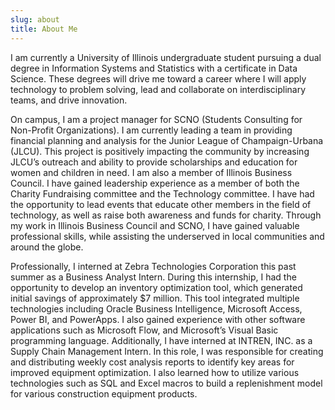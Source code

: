 ```yaml
---
slug: about
title: About Me
---
```


I am currently a University of Illinois undergraduate student pursuing a dual degree in Information Systems and Statistics with a certificate in Data Science. These degrees will drive me toward a career where I will apply technology to problem solving, lead and collaborate on interdisciplinary teams, and drive innovation.

On campus, I am a project manager for SCNO (Students Consulting for Non-Profit Organizations). I am currently leading a team in providing financial planning and analysis for the Junior League of Champaign-Urbana (JLCU). This project is positively impacting the community by increasing JLCU’s outreach and ability to provide scholarships and education for women and children in need. I am also a member of Illinois Business Council. I have gained leadership experience as a member of both the Charity Fundraising committee and the Technology committee. I have had the opportunity to lead events that educate other members in the field of technology, as well as raise both awareness and funds for charity. 
Through my work in Illinois Business Council and SCNO, I have gained valuable professional skills, while assisting the underserved in local communities and around the globe.

Professionally, I interned at Zebra Technologies Corporation this past summer as a Business Analyst Intern. During this internship, I had the opportunity to develop an inventory optimization tool, which generated initial savings of approximately $7 million. This tool integrated multiple technologies including Oracle Business Intelligence, Microsoft Access, Power BI, and PowerApps. I also gained experience with other software applications such as Microsoft Flow, and Microsoft’s Visual Basic programming language. Additionally, I have interned at INTREN, INC. as a Supply Chain Management Intern. In this role, I was responsible for creating and distributing weekly cost analysis reports to identify key areas for improved equipment optimization. I also learned how to utilize various technologies such as SQL and Excel macros to build a replenishment model for various construction equipment products. 
